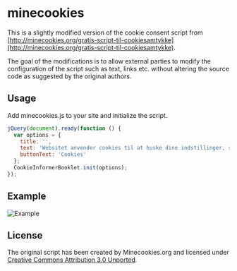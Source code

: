 minecookies
===========

This is a slightly modified version of the cookie consent script from [http://minecookies.org/gratis-script-til-cookiesamtykke](http://minecookies.org/gratis-script-til-cookiesamtykke).

The goal of the modifications is to allow external parties to modify the configuration of the script such as text, links etc. without altering the source code as suggested by the original authors.

Usage
-----

Add minecookies.js to your site and initialize the script.

```js
jQuery(document).ready(function () {
  var options = {
    title: '',
    text: 'Websitet anvender cookies til at huske dine indstillinger, statistik og at målrette annoncer. <a href="LINK-TIL-PRIVATLIVSPOLITIK" target="_blank">Læs mere >> </a>',
    buttonText: 'Cookies'
  };
  CookieInformerBooklet.init(options);
});
```

Example
-------

![Example](http://minecookies.org/sites/default/files/mediearkiv/filer/grey-bar.png)

License
-------

The original script has been created by Minecookies.org and licensed under [Creative Commons Attribution 3.0 Unported](http://creativecommons.org/licenses/by/3.0/deed.en).
